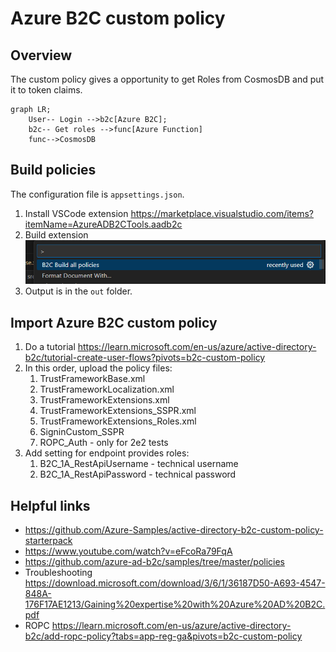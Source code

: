 # Azure B2C custom policy

## Overview

The custom policy gives a opportunity to get Roles from CosmosDB and put it to token claims.

```mermaid
graph LR;
    User-- Login -->b2c[Azure B2C];
    b2c-- Get roles -->func[Azure Function]
    func-->CosmosDB
```

## Build policies

The configuration file is `appsettings.json`.

1. Install VSCode extension https://marketplace.visualstudio.com/items?itemName=AzureADB2CTools.aadb2c
2. Build extension ![BuildExtension](BuildExtension.png)
3. Output is in the `out` folder.

## Import Azure B2C custom policy

1.  Do a tutorial https://learn.microsoft.com/en-us/azure/active-directory-b2c/tutorial-create-user-flows?pivots=b2c-custom-policy
2.  In this order, upload the policy files:
    1.  TrustFrameworkBase.xml
    2.  TrustFrameworkLocalization.xml
    3.  TrustFrameworkExtensions.xml
    4.  TrustFrameworkExtensions_SSPR.xml
    5.  TrustFrameworkExtensions_Roles.xml
    6.  SigninCustom_SSPR
    6.  ROPC_Auth - only for 2e2 tests
3. Add setting for endpoint provides roles:
   1. B2C_1A_RestApiUsername - technical username
   2. B2C_1A_RestApiPassword - technical password

## Helpful links

- https://github.com/Azure-Samples/active-directory-b2c-custom-policy-starterpack
- https://www.youtube.com/watch?v=eFcoRa79FqA
- https://github.com/azure-ad-b2c/samples/tree/master/policies
- Troubleshooting https://download.microsoft.com/download/3/6/1/36187D50-A693-4547-848A-176F17AE1213/Gaining%20expertise%20with%20Azure%20AD%20B2C.pdf
- ROPC https://learn.microsoft.com/en-us/azure/active-directory-b2c/add-ropc-policy?tabs=app-reg-ga&pivots=b2c-custom-policy